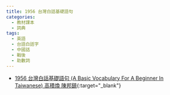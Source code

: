 ```yaml
---
title: 1956 台灣白話基礎語句
categories: 
  - 教材課本
  - 詞典
tags:
  - 英語
  - 台語白話字
  - 中國話
  - 戰後
  - 助數詞
---
```


- [1956 台灣白話基礎語句 (A Basic Vocabulary For A Beginner In Taiwanese) 高積煥 陳邦鎮](https://kiek.taigi.info/1956TaioanPehoeKichhooGiku/){:target="_blank"}

